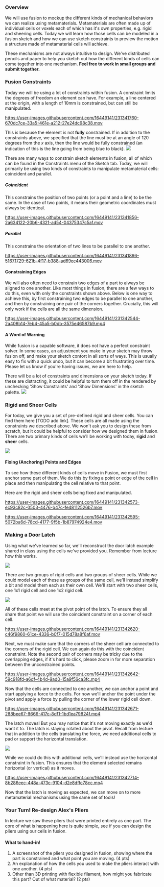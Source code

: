 ### Overview
We will use fusion to mockup the different kinds of mechanical behaviors we can realize using metamaterials. Metamaterials are often made up of individual cells or voxels each of which has it's own properties, e.g. rigid and sheering cells. Today we will learn how those cells can be modeled in a fusion sketch and how we can use sketch constraints to preview the motion a structure made of metamaterial cells will achieve. 

These mechanisms are not always intuitive to design. We've distributed pencils and paper to help you sketch out how the different kinds of cells can come together into one mechanism. **Feel free to work in small groups and submit together.** 

### Fusion Constraints
Today we will be using a lot of constraints within fusion. A constraint limits the degrees of freedom an element can have. For example, a line centered at the origin, with a length of 10mm is constrained, but can still be manipulated. 


https://user-images.githubusercontent.com/16449141/231341760-670dc7ce-33a5-461e-a212-27e24dc98c38.mov


This is because the element is not **fully** constrained. If in addition to the constraints above, we specified that the line must be at an angle of 120 degrees from the *x* axis, then the line would be fully constrained (an indication of this is the line going from being blue to black). 
![](resources/constrained-line.png)

There are many ways to constrain sketch elements in fusion, all of which can be found in the Constraints menu of the Sketch tab. Today, we will primarily be using two kinds of constraints to manipulate metamaterial cells: coincident and parallel.

##### Coincident
This constrains the position of two points (or a point and a line) to be the same. In the case of two points, it means their geometric coordinates must always be identical.


https://user-images.githubusercontent.com/16449141/231341856-2a634122-20b6-4321-ad54-04375347c5af.mov


##### Parallel
This constrains the orientation of two lines to be parallel to one another.

https://user-images.githubusercontent.com/16449141/231341896-51671729-621b-4f17-b388-ad69ec443006.mov


#### Constraining Edges
We will also often need to constrain two edges of a part to always be aligned to one another. Like most things in fusion, there are a few ways to do this, even with only the constraints shown above. Below is one way to achieve this, by first constraining two edges to be parallel to one another, and then by constraining one pair of the corners together. Crucially, this will only work if the cells are all the same dimension.


https://user-images.githubusercontent.com/16449141/231342544-2a408b14-7eb4-45a5-b0db-3575e46587b9.mp4


#### A Word of Warning
While fusion is a capable software, it does not have a perfect constraint solver. In some cases, an adjustment you make in your sketch may throw fusion off, and make your sketch contort in all sorts of ways. This is usually easy to fix with a quick undo, but it can become a bit frustrating over time. Please let us know if you're having issues, we are here to help. 

There will be a lot of constraints and dimensions on your sketch today. If these are distracting, it could be helpful to turn them off in the rendered by unchecking 'Show Constraints' and 'Show Dimensions' in the sketch palette. 
![](resources/sketch-palette.png)

### Rigid and Sheer Cells
For today, we give you a set of pre-defined rigid and sheer cells. You can find them here [TODO add link]. These cells are all made using the constraints we described above. We won't ask you to design these from scratch, but it could be helpful to consider how we designed them in fusion. There are two primary kinds of cells we'll be working with today, **rigid** and **sheer** cells. 

![](resources/rigid-and-sheer-cells.png)

#### Fixing (Anchoring) Points and Edges
To see how these different kinds of cells move in Fusion, we must first anchor some part of them. We do this by fixing a point or edge of the cell in place and then manipulating the cell relative to that point. 

Here are the rigid and sheer cells being fixed and manipulated. 

https://user-images.githubusercontent.com/16449141/231342573-ec93c82c-0503-4476-b47c-fe48112526b7.mov


https://user-images.githubusercontent.com/16449141/231342595-5072ba6d-78cd-4177-9f5b-1b87974924e4.mov


### Making a Door Latch
Using what we've learned so far, we'll reconstruct the door latch example shared in class using the cells we've provided you. Remember from lecture how this works.

![](resources/lecture-slide-door-latch.png)

There are two groups of rigid cells and two groups of sheer cells. While we could model each of these as groups of the same cell, we'll instead simplify a bit and model them each as their own cell. We'll start with two sheer cells, one 1x1 rigid cell and one 1x2 rigid cell.

![](resources/cell-set-up.png)

All of these cells meet at the pivot point of the latch. To ensure they all share that point we will use the coincident constraint on a corner of each cell.

https://user-images.githubusercontent.com/16449141/231342620-c46f9860-61ce-4336-b0f7-015d78a8f6af.mov


Next, we must make sure that the corners of the sheer cell are connected to the corners of the rigid cell. We can again do this with the coincident constraint. Note the second pair of corners may be tricky due to the overlapping edges, if it's hard to click, please zoom in for more separation between the unconstrained points. 

https://user-images.githubusercontent.com/16449141/231342642-59c918fd-a6df-4b4d-9ad0-15a9f56ca3fc.mp4


Now that the cells are connected to one another, we can anchor a point and start applying a force to the cells. For now we'll anchor the point under the pivot and apply a force by pulling the corner of the lower rigid cell down.

https://user-images.githubusercontent.com/16449141/231342671-288bee67-8666-417c-8df1-1bd1ea79824f.mp4


The latch moves! But you may notice that it's not moving exactly as we'd want it to. The latch is staying rotated about the pivot. Recall from lecture that in addition to the cells translating the force, we need additional cells to pad or support the horizontal translation. 

![](resources/lecture-sliides-padding.png)

While we could do this with additional cells, we'll instead use the horizontal constraint in fusion. This ensures that the element selected remains horizontal (or vertical) as it moves. 

https://user-images.githubusercontent.com/16449141/231342714-8b286eec-448a-473c-9104-d2e8dffc78cc.mp4


Now that the latch is moving as expected, we can move on to more metamaterial mechanisms using the same set of tools!

### Your Turn! Re-design Alex's Pliers
In lecture we saw these pliers that were printed entirely as one part. The core of what is happening here is quite simple, see if you can design the pliers using our cells in fusion.

#### What to hand-in!
1. A screenshot of the pliers you designed in fusion, showing where the part is constrained and what point you are moving. (4 pts)
2. An explanation of how the cells you used to make the pliers interact with one another. (4 pts)
3. Other than 3D printing with flexible filament, how might you fabricate this part? Out of what material? (2 pts)
